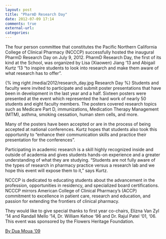 ```yaml
---
layout: post
title: "PharmD Research Day"
date: 2012-07-09 17:14
comments: true
external-url: 
categories: 
---
```


The four person committee that constitutes the Pacific Northern California College of Clinical Pharmacy (NCCCP) successfully hosted the inaugural PharmD Research Day on July 9, 2012. PharmD Research Day, the first of its kind at the School, was organized by Lisa (Xiaowen) Jiang ‘13 and Abigail Kurtz ‘13 “to inspire students to look into research and make them aware of what research has to offer”.

{% img right /media/2012/research_day.jpg Research Day %}
Students and faculty were invited to participate and submit poster presentations that have been in development in the last year and a half. Sixteen posters were presented at the event which represented the hard work of nearly 50 students and eight faculty members. The posters covered research topics such as Medicare Part D, immunizations, Medication Therapy Management (MTM), asthma, smoking cessation, human stem cells, and more.

Many of the posters have been accepted or are in the process of being accepted at national conferences. Kurtz hopes that students also took this opportunity to “enhance their communication skills and practice their presentation for the conferences”.

Participating in academic research is a skill highly recognized inside and outside of academia and gives students hands-on experience and a greater understanding of what they are studying. “Students are not fully aware of the types of research in pharmacy practice versus a research lab and we hope this event will expose them to it,” says Kurtz.

NCCCP is dedicated to educating students about the advancement in the profession, opportunities in residency, and specialized board certifications. NCCCP mirrors American College of Clinical Pharmacy’s (ACCP) commitment to excellence in patient care, research and education, and passion for extending the frontiers of clinical pharmacy.

They would like to give special thanks to first year co-chairs, Elizna Van Zyl ‘14 and Randall Mello ‘14, Dr. William Kehoe ‘96 and Dr. Rajul Patel ‘01, ‘06. This event was sponsored by the Flowers Heritage Foundation.

[By Dua Moua ‘09](http://pacificpahsalum.org/ncccppharmdresearchday/)